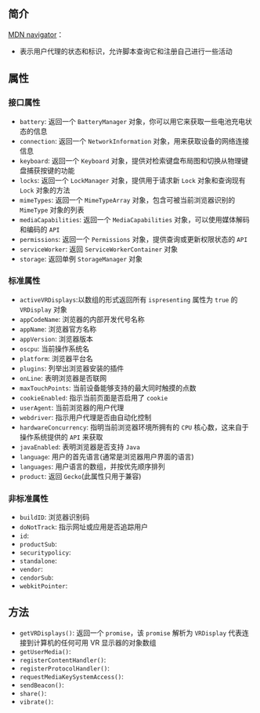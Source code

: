 ## 简介

[MDN navigator](https://developer.mozilla.org/zh-CN/docs/Web/API/Navigator)：

+ 表示用户代理的状态和标识，允许脚本查询它和注册自己进行一些活动



## 属性

### 接口属性

+ `battery`: 返回一个 `BatteryManager` 对象，你可以用它来获取一些电池充电状态的信息
+ `connection`: 返回一个 `NetworkInformation` 对象，用来获取设备的网络连接信息
+ `keyboard`: 返回一个 `Keyboard` 对象，提供对检索键盘布局图和切换从物理键盘捕获按键的功能
+ `locks`: 返回一个 `LockManager` 对象，提供用于请求新 `Lock` 对象和查询现有 `Lock` 对象的方法
+ `mimeTypes`: 返回一个 `MimeTypeArray` 对象，包含可被当前浏览器识别的 `MimeType` 对象的列表
+ `mediaCapabilities`: 返回一个 `MediaCapabilities` 对象，可以使用媒体解码和编码的 `API`
+ `permissions`: 返回一个 `Permissions` 对象，提供查询或更新权限状态的 `API`
+ `serviceWorker`: 返回 `ServiceWorkerContainer` 对象
+ `storage`: 返回单例 `StorageManager` 对象

### 标准属性

+ `activeVRDisplays`:以数组的形式返回所有 `ispresenting` 属性为 `true` 的 `VRDisplay` 对象
+ `appCodeName`: 浏览器的内部开发代号名称
+ `appName`: 浏览器官方名称
+ `appVersion`: 浏览器版本
+ `oscpu`: 当前操作系统名
+ `platform`: 浏览器平台名
+ `plugins`: 列举出浏览器安装的插件
+ `onLine`: 表明浏览器是否联网
+ `maxTouchPoints`: 当前设备能够支持的最大同时触摸的点数
+ `cookieEnabled`: 指示当前页面是否启用了 `cookie`
+ `userAgent`: 当前浏览器的用户代理
+ `webdriver`: 指示用户代理是否由自动化控制
+ `hardwareConcurrency`: 指明当前浏览器环境所拥有的 `CPU` 核心数，这来自于操作系统提供的 `API` 来获取
+ `javaEnabled`: 表明浏览器是否支持 `Java`
+ `language`: 用户的首先语言(通常是浏览器用户界面的语言)
+ `languages`: 用户语言的数组，并按优先顺序排列
+ `product`: 返回 `Gecko`(此属性只用于兼容)


### 非标准属性

+ `buildID`: 浏览器识别码
+ `doNotTrack`: 指示网址或应用是否追踪用户
+ `id`: 
+ `productSub`: 
+ `securitypolicy`: 
+ `standalone`: 
+ `vendor`: 
+ `cendorSub`: 
+ `webkitPointer`: 



## 方法

+ `getVRDisplays()`: 返回一个 `promise`，该 `promise` 解析为 `VRDisplay` 代表连接到计算机的任何可用 VR 显示器的对象数组
+ `getUserMedia()`: 
+ `registerContentHandler()`: 
+ `registerProtocolHandler()`: 
+ `requestMediaKeySystemAccess()`: 
+ `sendBeacon()`: 
+ `share()`: 
+ `vibrate()`: 